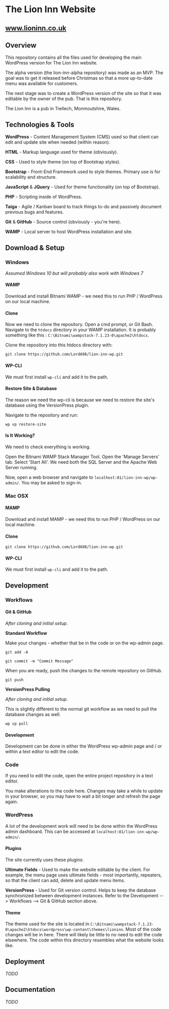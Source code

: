 # The Lion Inn Website
## www.lioninn.co.uk

## Overview

This repository contains all the files used for developing the main WordPress version for The Lion Inn website.  

The alpha version (the lion-inn-alpha repository) was made as an MVP.  The goal was to get it released before Christmas so that a more up-to-date menu was available for customers.

The next stage was to create a WordPress version of the site so that it was editable by the owner of the pub.  That is this repository.  

The Lion Inn is a pub in Trellech, Monmoutshire, Wales.

## Technologies & Tools

__WordPress__ - Content Management System (CMS) used so that client can edit and update site when needed (within reason).

__HTML__ - Markup language used for theme (obviously).

__CSS__ - Used to style theme (on top of Bootstrap styles).

__Bootstrap__ - Front-End Framework used to style themes.  Primary use is for scalability and structure.

__JavaScript__ & __JQuery__ - Used for theme functionality (on top of Bootstrap).

__PHP__ - Scripting inside of WordPress.

__Taiga__ - Agile / Kanban board to track things to-do and passively document previous bugs and features.

__Git__ & __GitHub__ - Source control (obviously - you're here).

__WAMP__ - Local server to host WordPress installation and site.

## Download & Setup

### Windows

_Assumed Windows 10 but will probably also work with Windows 7_

#### WAMP

Download and install Bitnami WAMP - we need this to run PHP / WordPress on our local machine.

#### Clone

Now we need to clone the repository.  Open a cmd prompt, or Git Bash.  Navigate to the ```htdocs``` directory in your WAMP installation. It is probably something like this : ```C:\Bitnami\wampstack-7.1.23-0\apache2\htdocs```.

Clone the repository into this htdocs directory with:

```git clone https://github.com/LordA98/lion-inn-wp.git```

#### WP-CLI

We must first install ```wp-cli``` and add it to the path.

#### Restore Site & Database

The reason we need the wp-cli is because we need to restore the site's database using the VersionPress plugin.

Navigate to the repository and run:

```wp vp restore-site```

#### Is It Working?

We need to check everything is working.

Open the Bitnami WAMP Stack Manager Tool.  Open the 'Manage Servers' tab.  Select 'Start All'.  We need both the SQL Server and the Apache Web Server running.

Now, open a web browser and navigate to ```localhost:81/lion-inn-wp/wp-admin/```.  You may be asked to sign-in.  

### Mac OSX

#### MAMP

Download and install MAMP - we need this to run PHP / WordPress on our local machine.

#### Clone

```git clone https://github.com/LordA98/lion-inn-wp.git```

#### WP-CLI

We must first install ```wp-cli``` and add it to the path.

## Development

### Workflows

#### Git & GitHub

_After cloning and initial setup._

__Standard Workflow__

Make your changes - whether that be in the code or on the wp-admin page.

```git add -A```

```git commit -m "Commit Message"```

When you are ready, push the changes to the remote repository on GitHub.

```git push```

__VersionPress Pulling__

_After cloning and initial setup._

This is slightly different to the normal git workflow as we need to pull the database changes as well.

```wp vp pull```

#### Development

Development can be done in either the WordPress wp-admin page and / or within a text editor to edit the code.

### Code

If you need to edit the code, open the entire project repository in a text editor.

You make alterations to the code here.  Changes may take a while to update in your browser, so you may have to wait a bit longer and refresh the page again.

### WordPress

A lot of the development work will need to be done within the WordPress admin dashboard.  This can be accessed at ```localhost:81/lion-inn-wp/wp-admin/```.  

#### Plugins

The site currently uses these plugins:

__Ultimate Fields__ - Used to make the website editable by the client.  For example, the menu page uses ultimate fields - most importantly, repeaters, so that the client can add, delete and update menu items.

__VersionPress__ - Used for Git version control.  Helps to keep the database synchronized between development instances.  Refer to the Development --> Workflows --> Git & GitHub section above.

#### Theme

The theme used for the site is located in ```C:\Bitnami\wampstack-7.1.23-0\apache2\htdocs\wordpress\wp-content\themes\lioninn```.  Most of the code changes will be in here.  There will likely be little to no need to edit the code elsewhere.  The code within this directory resembles what the website looks like.

## Deployment

_TODO_

## Documentation

_TODO_
